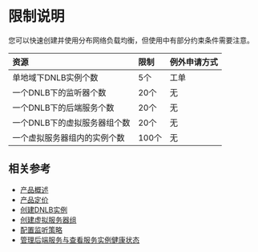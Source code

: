 # 限制说明
您可以快速创建并使用分布网络负载均衡，但使用中有部分约束条件需要注意。

| 资源	| 限制	| 例外申请方式 |
| :- | :- | :- |
|单地域下DNLB实例个数	|5个	|工单|
|一个DNLB下的监听器个数	|20个	|无|
|一个DNLB下的后端服务个数	|20个	|无|
|一个DNLB下的虚拟服务器组个数	|20个|	无|
|一个虚拟服务器组内的实例个数	|100个|	无|
## 相关参考
- [产品概述](../Introduction/Product-Overview.md)
- [产品定价](../Pricing/Billing-Overview.md)
- [创建DNLB实例](../Operation-Guide/Create-DNLB-Instance.md)
- [创建虚拟服务器组](../Operation-Guide/TargetGroup-Management.md)
- [配置监听策略](../Operation-Guide/Listener-Management.md)
- [管理后端服务与查看服务实例健康状态](../Operation-Guide/Backend-Management.md)
